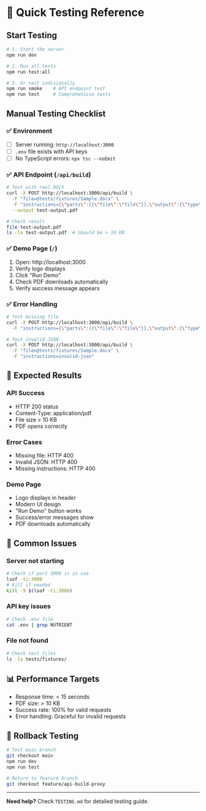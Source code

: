 # 🚀 Quick Testing Reference

## Start Testing

```bash
# 1. Start the server
npm run dev

# 2. Run all tests
npm run test:all

# 3. Or test individually
npm run smoke    # API endpoint test
npm run test     # Comprehensive tests
```

## Manual Testing Checklist

### ✅ Environment
- [ ] Server running: `http://localhost:3000`
- [ ] `.env` file exists with API keys
- [ ] No TypeScript errors: `npx tsc --noEmit`

### ✅ API Endpoint (`/api/build`)
```bash
# Test with real DOCX
curl -X POST http://localhost:3000/api/build \
  -F "file=@tests/fixtures/Sample.docx" \
  -F "instructions={\"parts\":[{\"file\":\"file\"}],\"output\":{\"type\":\"pdf\"}}" \
  --output test-output.pdf

# Check result
file test-output.pdf
ls -la test-output.pdf  # Should be > 10 KB
```

### ✅ Demo Page (`/`)
1. Open: http://localhost:3000
2. Verify logo displays
3. Click "Run Demo"
4. Check PDF downloads automatically
5. Verify success message appears

### ✅ Error Handling
```bash
# Test missing file
curl -X POST http://localhost:3000/api/build \
  -F "instructions={\"parts\":[{\"file\":\"file\"}],\"output\":{\"type\":\"pdf\"}}"

# Test invalid JSON
curl -X POST http://localhost:3000/api/build \
  -F "file=@tests/fixtures/Sample.docx" \
  -F "instructions=invalid-json"
```

## 🎯 Expected Results

### API Success
- HTTP 200 status
- Content-Type: application/pdf
- File size > 10 KB
- PDF opens correctly

### Error Cases
- Missing file: HTTP 400
- Invalid JSON: HTTP 400
- Missing instructions: HTTP 400

### Demo Page
- Logo displays in header
- Modern UI design
- "Run Demo" button works
- Success/error messages show
- PDF downloads automatically

## 🐛 Common Issues

### Server not starting
```bash
# Check if port 3000 is in use
lsof -ti:3000
# Kill if needed
kill -9 $(lsof -ti:3000)
```

### API key issues
```bash
# Check .env file
cat .env | grep NUTRIENT
```

### File not found
```bash
# Check test files
ls -la tests/fixtures/
```

## 📊 Performance Targets

- Response time: < 15 seconds
- PDF size: > 10 KB
- Success rate: 100% for valid requests
- Error handling: Graceful for invalid requests

## 🔄 Rollback Testing

```bash
# Test main branch
git checkout main
npm run dev
npm run test

# Return to feature branch
git checkout feature/api-build-proxy
```

---

**Need help?** Check `TESTING.md` for detailed testing guide.
